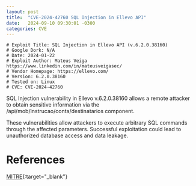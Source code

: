 ```yaml
---
layout: post
title:  "CVE-2024-42760 SQL Injection in Ellevo API"
date:   2024-09-10 09:30:01 -0300
categories: CVE
---
```

```text
# Exploit Title: SQL Injection in Ellevo API (v.6.2.0.38160)
# Google Dork: N/A
# Date: 2024-01-22
# Exploit Author: Mateus Veiga https://www.linkedin.com/in/mateusveigasec/
# Vendor Homepage: https://ellevo.com/
# Version: 6.2.0.38160
# Tested on: Linux
# CVE: CVE-2024-42760
```
SQL Injection vulnerability in Ellevo v.6.2.0.38160 allows a remote attacker to obtain sensitive information via the /api/mob/instrucao/conta/destinatarios component.

These vulnerabilities allow attackers to execute arbitrary SQL commands through the affected parameters. Successful exploitation could lead to unauthorized database access and data leakage.

# References
[MITRE](https://cve.mitre.org/cgi-bin/cvename.cgi?name=CVE-2024-42760 'CVE MITRE'){:target="_blank"}
